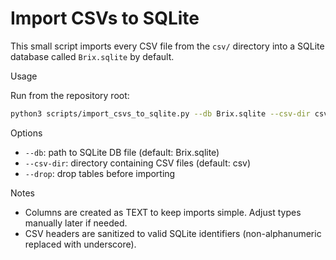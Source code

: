 Import CSVs to SQLite
======================

This small script imports every CSV file from the `csv/` directory into a SQLite database called `Brix.sqlite` by default.

Usage

Run from the repository root:

```bash
python3 scripts/import_csvs_to_sqlite.py --db Brix.sqlite --csv-dir csv
```

Options

- `--db`: path to SQLite DB file (default: Brix.sqlite)
- `--csv-dir`: directory containing CSV files (default: csv)
- `--drop`: drop tables before importing

Notes

- Columns are created as TEXT to keep imports simple. Adjust types manually later if needed.
- CSV headers are sanitized to valid SQLite identifiers (non-alphanumeric replaced with underscore).

